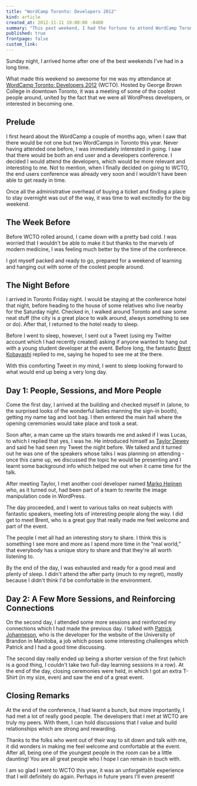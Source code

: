 ```yaml
---
title: "WordCamp Toronto: Developers 2012"
kind: article
created_at: 2012-11-11 19:00:00 -0400
summary: "This past weekend, I had the fortune to attend WordCamp Toronto: Developers 2012, meeting some really neat people and learning plenty of cool WordPress information along the way."
published: true
frontpage: false
custom_link: 
---
```


Sunday night, I arrived home after one of the best weekends I've had in a long time.

What made this weekend so awesome for me was my attendance at [WordCamp Toronto: Developers 2012](http://2012.torontodev.wordcamp.org/ "WordCamp Toronto: Developers 2012") (WCTO). Hosted by George Brown College in downtown Toronto, it was a meeting of some of the coolest people around, united by the fact that we were all WordPress developers, or interested in becoming one.

## Prelude

I first heard about the WordCamp a couple of months ago, when I saw that there would be not one but two WordCamps in Toronto this year. Never having attended one before, I was immediately interested in going. I saw that there would be both an end user and a developers conference. I decided I would attend the developers, which would be more relevant and interesting to me. Not to mention, when I finally decided on going to WCTO, the end users conference was already very soon and I wouldn't have been able to get ready in time.

Once all the administrative overhead of buying a ticket and finding a place to stay overnight was out of the way, it was time to wait excitedly for the big weekend.

## The Week Before

Before WCTO rolled around, I came down with a pretty bad cold. I was worried that I wouldn't be able to make it but thanks to the marvels of modern medicine, I was feeling much better by the time of the conference.

I got myself packed and ready to go, prepared for a weekend of learning and hanging out with some of the coolest people around.

## The Night Before

I arrived in Toronto Friday night. I would be staying at the conference hotel that night, before heading to the house of some relatives who live nearby for the Saturday night. Checked in, I walked around Toronto and saw some neat stuff (the city is a great place to walk around, always something to see or do). After that, I returned to the hotel ready to sleep.

Before I went to sleep, however, I sent out a Tweet (using my Twitter account which I had recently created) asking if anyone wanted to hang out with a young student developer at the event. Before long, the fantastic [Brent Kobayashi](https://twitter.com/brentkobayashi "Brent Kobayashi (brentkobayashi) on Twitter") replied to me, saying he hoped to see me at the there.

With this comforting Tweet in my mind, I went to sleep looking forward to what would end up being a very long day.

## Day 1: People, Sessions, and More People

Come the first day, I arrived at the building and checked myself in (alone, to the surprised looks of the wonderful ladies manning the sign-in booth), getting my name tag and loot bag. I then entered the main hall where the opening ceremonies would take place and took a seat.

Soon after, a man came up the stairs towards me and asked if I was Lucas, to which I replied that yes, I was he. He introduced himself as [Taylor Dewey](https://twitter.com/tddewey "Taylor D Dewey (tddewey) on Twitter") and said he had seen my Tweet the night before. We talked and it turned out he was one of the speakers whose talks I was planning on attending - once this came up, we discussed the topic he would be presenting and I learnt some background info which helped me out when it came time for the talk.

After meeting Taylor, I met another cool developer named [Marko Heijnen](https://twitter.com/markoheijnen "Marko Heijnen (markoheijnen) on Twitter") who, as it turned out, had been part of a team to rewrite the image manipulation code in WordPress.

The day proceeded, and I went to various talks on neat subjects with fantastic speakers, meeting lots of interesting people along the way. I did get to meet Brent, who is a great guy that really made me feel welcome and part of the event.

The people I met all had an interesting story to share. I think this is something I see more and more as I spend more time in the &ldquo;real world,&rdquo; that everybody has a unique story to share and that they're all worth listening to.

By the end of the day, I was exhausted and ready for a good meal and plenty of sleep. I didn't attend the after party (much to my regret), mostly because I didn't think I'd be comfortable in the environment.

## Day 2: A Few More Sessions, and Reinforcing Connections

On the second day, I attended some more sessions and reinforced my connections which I had made the previous day. I talked with [Patrick Johanneson](https://twitter.com/pjohanneson "Patrick Johanneson (pjohanneson) on Twitter"), who is the developer for the website of the University of Brandon in Manitoba, a job which poses some interesting challenges which Patrick and I had a good time discussing.

The second day really ended up being a shorter version of the first (which is a good thing, I couldn't take two full-day learning sessions in a row). At the end of the day, closing ceremonies were held, in which I got an extra T-Shirt (in my size, even) and saw the end of a great event.

## Closing Remarks

At the end of the conference, I had learnt a bunch, but more importantly, I had met a lot of really good people. The developers that I met at WCTO are truly my peers. With them, I can hold discussions that I value and build relationships which are strong and rewarding.

Thanks to the folks who went out of their way to sit down and talk with me, it did wonders in making me feel welcome and comfortable at the event. After all, being one of the youngest people in the room can be a little daunting! You are all great people who I hope I can remain in touch with.

I am so glad I went to WCTO this year, it was an unforgettable experience that I will definitely do again. Perhaps in future years I'll even present!